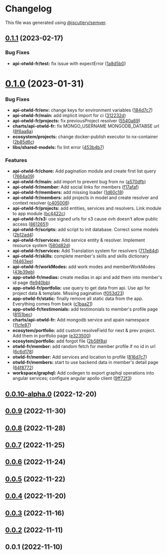 # Changelog

This file was generated using [@jscutlery/semver](https://github.com/jscutlery/semver).

## [0.1.1](https://github.com/otwld/ecosystem/compare/apps-api-otwld-fr-0.1.0...apps-api-otwld-fr-0.1.1) (2023-02-17)


### Bug Fixes

* **api-otwld-fr/test:** fix issue with expectError ([1a8d5b0](https://github.com/otwld/ecosystem/commit/1a8d5b05d954435324d59e6752bd48240c1faf57))



# [0.1.0](https://github.com/otwld/ecosystem/compare/apps-api-otwld-fr-0.0.10-alpha.0...apps-api-otwld-fr-0.1.0) (2023-01-31)


### Bug Fixes

* **api-otwld-fr/env:** change keys for environment variables ([184d7c7](https://github.com/otwld/ecosystem/commit/184d7c7b7435260a67a45f402080d6710a9af777))
* **api-otwld-fr/main:** add implicit import for ci ([312232d](https://github.com/otwld/ecosystem/commit/312232d6cf151b70f14fa7668953754f2cbb71a5))
* **api-otwld-fr/projects:** fix previousProject resolver ([5540a89](https://github.com/otwld/ecosystem/commit/5540a89d1657ddb6f25370a2bf9b4699bdd4b03c))
* **charts/api-otwld-fr:** fix MONGO_USERNAME MONGODB_DATABSE url ([8f6aa8a](https://github.com/otwld/ecosystem/commit/8f6aa8a92736866ba424f6e4aa09e88e82716048))
* **ecosystem/projects:** change docker-publish executor to nx-container ([2b85d6c](https://github.com/otwld/ecosystem/commit/2b85d6ce9ba11aa048ce4cb04f5b127d4b775ed5))
* **libs/shared-models:** fix lint error ([453b4b7](https://github.com/otwld/ecosystem/commit/453b4b78e18c6fc3c1742596f30e6feed0f8ffd2))


### Features

* **api-otwld-fr/chore:** Add pagination module and create first list query ([7664a09](https://github.com/otwld/ecosystem/commit/7664a09daf23f5ced2f11a218a7aae6d71e45a5b))
* **api-otwld-fr/main:** add import to prevent bug from nx ([a570dfb](https://github.com/otwld/ecosystem/commit/a570dfb36a42c8a973643afdc0c8ad7b4712ea93))
* **api-otwld-fr/member:** Add social links for members ([f17afaf](https://github.com/otwld/ecosystem/commit/f17afaf42a868d5c77ee52877da09a3363f6f23a))
* **api-otwld-fr/members:** add  missing loader ([1d60c18](https://github.com/otwld/ecosystem/commit/1d60c18e96dc521358bdd4dc120ac7d89a34dd34))
* **api-otwld-fr/members:** add projects in model and create resolver and context resolver ([c405008](https://github.com/otwld/ecosystem/commit/c4050084115d192b183ee7ba370d779ac45d9f32))
* **api-otwld-fr/projects:** add entities, services and resolvers. Link module to app module ([bc4422c](https://github.com/otwld/ecosystem/commit/bc4422cdc9a96c4e3f23e52c47702624537d8598))
* **api-otwld-fr/s3:** use signed urls for s3 cause ovh doesn't allow public access ([8612651](https://github.com/otwld/ecosystem/commit/8612651e83142140a0d6519cd25e559f1673d568))
* **api-otwld-fr/scripts:** add script to init database. Correct some models ([2b12ad4](https://github.com/otwld/ecosystem/commit/2b12ad4de46dc7f31c35f5f39b9d1de462925c26))
* **api-otwld-fr/services:** Add service entity & resolver. Implement resource system ([580d82d](https://github.com/otwld/ecosystem/commit/580d82d8bb39c4970ea01858d24d98da25fc12ad))
* **api-otwld-fr/services:** Add Translation system for resolvers ([717e84d](https://github.com/otwld/ecosystem/commit/717e84d77e8403b083b5df11ac9bc2dcd916c924))
* **api-otwld-fr/skills:** complete member's skills and skills dictionary ([f4463ee](https://github.com/otwld/ecosystem/commit/f4463ee2f9da75c20bb96f557847d58d401be234))
* **api-otwld-fr/workModes:** add work modes and memberWorkModes ([43b39eb](https://github.com/otwld/ecosystem/commit/43b39ebabf42808536464da15d0b542062d8f28c))
* **app-otwld-fr/medias:** create medias in api and add them into member's id page ([fe940bb](https://github.com/otwld/ecosystem/commit/fe940bbf1b4ac3db0566c5bc7ae962723371de2c))
* **app-otwld-fr/portfolio:** use query to get data from api. Use api for project data & template. Missing pagination ([f053d23](https://github.com/otwld/ecosystem/commit/f053d23a3835b521c5db04ccf2c72bceb06d8eb2))
* **app-otwld-fr/static:** finally remove all static data from the app. Everything comes from back ([c1baa21](https://github.com/otwld/ecosystem/commit/c1baa216e7c76cb8531abbd8f6f5958498dd2e9f))
* **app-otwld-fr/testimonials:** add testimonials to member's profile page ([8151bec](https://github.com/otwld/ecosystem/commit/8151bec2134a75eb48b0b7ad98cbfe96bac36177))
* **charts/api-otwld-fr:** Add mongodb service and apain namespace ([11cfe87](https://github.com/otwld/ecosystem/commit/11cfe87d109202cab83087f8396cf4e38a93db96))
* **ecosytem/portfolio:** add custom resolveField for next & prev project. Add them in portfolio page ([e323500](https://github.com/otwld/ecosystem/commit/e323500564d150a354cf983a8ba729cf727a9508))
* **ecosytem/portfolio:** add forgot file ([2b58f8a](https://github.com/otwld/ecosystem/commit/2b58f8a06f40b1f0a2101d00dd25a8e9ab8506d0))
* **otwld-fr/member:** add random fetch for member profile if no id in url ([6c6d178](https://github.com/otwld/ecosystem/commit/6c6d17856e955dd56858f1cd5d7db457884fba20))
* **otwld-fr/member:** Add services and location to profile ([816d7c7](https://github.com/otwld/ecosystem/commit/816d7c78e96e6c6acce04d370b5a83f79a441136))
* **otwld-fr/members:** start to use backend data in member's detail page ([64f8772](https://github.com/otwld/ecosystem/commit/64f87725e4587be66728666d9802edd4573d7640))
* **workspace/graphql:** Add codegen to export graphql operations into angular services; configure angular apollo client ([9ff72f3](https://github.com/otwld/ecosystem/commit/9ff72f35548719b120b34a65aac91f94b0737c45))



## [0.0.10-alpha.0](https://github.com/otwld/ecosystem/compare/apps-api-otwld-fr-0.0.9...apps-api-otwld-fr-0.0.10-alpha.0) (2022-12-20)



## [0.0.9](https://github.com/otwld/ecosystem/compare/apps-api-otwld-fr-0.0.8...apps-api-otwld-fr-0.0.9) (2022-11-30)



## [0.0.8](https://github.com/otwld/ecosystem/compare/apps-api-otwld-fr-0.0.7...apps-api-otwld-fr-0.0.8) (2022-11-28)



## [0.0.7](https://github.com/otwld/ecosystem/compare/apps-api-otwld-fr-0.0.6...apps-api-otwld-fr-0.0.7) (2022-11-25)



## [0.0.6](https://github.com/otwld/ecosystem/compare/apps-api-otwld-fr-0.0.5...apps-api-otwld-fr-0.0.6) (2022-11-24)



## [0.0.5](https://github.com/otwld/ecosystem/compare/apps-api-otwld-fr-0.0.4...apps-api-otwld-fr-0.0.5) (2022-11-22)



## [0.0.4](https://github.com/otwld/ecosystem/compare/apps-api-otwld-fr-0.0.3...apps-api-otwld-fr-0.0.4) (2022-11-20)



## [0.0.3](https://github.com/otwld/ecosystem/compare/apps-api-otwld-fr-0.0.2...apps-api-otwld-fr-0.0.3) (2022-11-16)



## [0.0.2](https://github.com/otwld/ecosystem/compare/apps-api-otwld-fr-0.0.1...apps-api-otwld-fr-0.0.2) (2022-11-11)



## 0.0.1 (2022-11-10)
